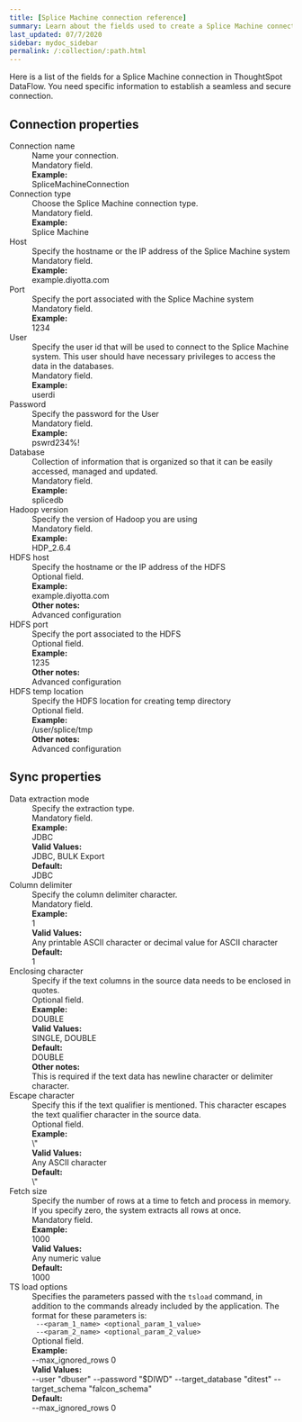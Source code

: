 ```yaml
---
title: [Splice Machine connection reference]
summary: Learn about the fields used to create a Splice Machine connection with ThoughtSpot DataFlow.
last_updated: 07/7/2020
sidebar: mydoc_sidebar
permalink: /:collection/:path.html
---
```


Here is a list of the fields for a Splice Machine connection in ThoughtSpot DataFlow. You need specific information to establish a seamless and secure connection.

## Connection properties

<dl id="dataflow-splice-machine-connection-properties">
<dlentry id="dataflow-splice-machine-conn-connection-name"><dt>Connection name</dt><dd id="connection-name-description">Name your connection.</dd><dd id="connection-name-required">Mandatory field.</dd><dd id="connection-name-example"><strong>Example:</strong><br/>SpliceMachineConnection</dd></dlentry>
<dlentry id="dataflow-splice-machine-conn-connection-type"><dt>Connection type</dt><dd id="connection-type-description">Choose the Splice Machine connection type.</dd><dd id="connection-type-required">Mandatory field.</dd><dd id="connection-type-example"><strong>Example:</strong><br/>Splice Machine</dd></dlentry>
<dlentry id="dataflow-splice-machine-conn-host"><dt>Host</dt><dd id="host-description">Specify the hostname or the IP address of the Splice Machine system</dd><dd id="host-required">Mandatory field.</dd><dd id="host-example"><strong>Example:</strong><br/>example.diyotta.com</dd></dlentry>
<dlentry id="dataflow-splice-machine-conn-port"><dt>Port</dt><dd id="port-description">Specify the port associated with the Splice Machine system</dd><dd id="port-required">Mandatory field.</dd><dd id="port-example"><strong>Example:</strong><br/>1234</dd></dlentry>
<dlentry id="dataflow-splice-machine-conn-user"><dt>User</dt><dd id="user-description">Specify the user id that will be used to connect to the Splice Machine system. This user should have necessary privileges to access the data in the databases.</dd><dd id="user-required">Mandatory field.</dd><dd id="user-example"><strong>Example:</strong><br/>userdi</dd></dlentry>
<dlentry id="dataflow-splice-machine-conn-password"><dt>Password</dt><dd id="password-description">Specify the password for the User</dd><dd id="password-required">Mandatory field.</dd><dd id="password-example"><strong>Example:</strong><br/>pswrd234%!</dd></dlentry>
<dlentry id="dataflow-splice-machine-conn-database"><dt>Database</dt><dd id="database-description">Collection of information that is organized so that it can be easily accessed, managed and updated.</dd><dd id="database-required">Mandatory field.</dd><dd id="database-example"><strong>Example:</strong><br/>splicedb</dd></dlentry>
<dlentry id=""><dt>Hadoop version</dt><dd id="hadoop-version-description">Specify the version of Hadoop you are using</dd><dd id="hadoop-version-required">Mandatory field.</dd><dd id="hadoop-version-example"><strong>Example:</strong><br/>HDP_2.6.4</dd></dlentry>
<dlentry id="dataflow-splice-machine-sync-hdfs-host"><dt>HDFS host</dt><dd id="hdfs-host-description">Specify the hostname or the IP address of the HDFS</dd><dd id="hdfs-host-required">Optional field.</dd><dd id="hdfs-host-example"><strong>Example:</strong><br/>example.diyotta.com</dd><dd id="hdfs-host-other"><strong>Other notes:</strong><br/>Advanced configuration</dd></dlentry>
<dlentry id="dataflow-splice-machine-sync-hdfs-port"><dt>HDFS port</dt><dd id="hdfs-port-description">Specify the port associated to the HDFS</dd><dd id="hdfs-port-required">Optional field.</dd><dd id="hdfs-port-example"><strong>Example:</strong><br/>1235</dd><dd id="hdfs-port-other"><strong>Other notes:</strong><br/>Advanced configuration</dd></dlentry>
<dlentry id="dataflow-splice-machine-sync-hdfs-temp-location"><dt>HDFS temp location</dt><dd id="hdfs-temp-location-description">Specify the HDFS location for creating temp directory</dd><dd id="hdfs-temp-location-required">Optional field.</dd><dd id="hdfs-temp-location-example"><strong>Example:</strong><br/>/user/splice/tmp</dd><dd id="hdfs-temp-location-other"><strong>Other notes:</strong><br/>Advanced configuration</dd></dlentry></dl>

## Sync properties

<dl id="dataflow-splice-machine-sync-properties">
<dlentry id="dataflow-splice-machine-sync-data-extraction-mode"><dt>Data extraction mode</dt><dd id="data-extraction-mode-description">Specify the extraction type.</dd><dd id="data-extraction-mode-required">Mandatory field.</dd><dd id="data-extraction-mode-example"><strong>Example:</strong><br/>JDBC</dd><dd id="data-extraction-mode-valid-values"><strong>Valid Values:</strong><br/>JDBC, BULK Export</dd><dd id="data-extraction-mode-default"><strong>Default:</strong><br/>JDBC</dd></dlentry>
<dlentry id="dataflow-splice-machine-sync-column-delimiter"><dt>Column delimiter</dt><dd id="column-delimiter-description">Specify the column delimiter character.</dd><dd id="column-delimiter-required">Mandatory field.</dd><dd id="column-delimiter-example"><strong>Example:</strong><br/>1</dd><dd id="column-delimiter-valid-values"><strong>Valid Values:</strong><br/>Any printable ASCII character or decimal value for ASCII character</dd><dd id="column-delimiter-default"><strong>Default:</strong><br/>1</dd></dlentry>
<dlentry id="dataflow-splice-machine-sync-enclosing-character"><dt>Enclosing character</dt><dd id="enclosing-character-description">Specify if the text columns in the source data needs to be enclosed in quotes.</dd><dd id="enclosing-character-required">Optional field.</dd><dd id="enclosing-character-example"><strong>Example:</strong><br/>DOUBLE</dd><dd id="enclosing-character-valid-values"><strong>Valid Values:</strong><br/>SINGLE, DOUBLE</dd><dd id="enclosing-character-default"><strong>Default:</strong><br/>DOUBLE</dd><dd id="enclosing-character-other"><strong>Other notes:</strong><br/>This is required if the text data has newline character or delimiter character.</dd></dlentry>
<dlentry id="dataflow-splice-machine-sync-escape-character"><dt>Escape character</dt><dd id="escape-character-description">Specify this if the text qualifier is mentioned. This character escapes the text qualifier character in the source data.</dd><dd id="escape-character-required">Optional field.</dd><dd id="escape-character-example"><strong>Example:</strong><br/>\"</dd><dd id="escape-character-valid-values"><strong>Valid Values:</strong><br/>Any ASCII character</dd><dd id="escape-character-default"><strong>Default:</strong><br/>\"</dd></dlentry>
<dlentry id="dataflow-splice-machine-sync-fetch-size"><dt>Fetch size</dt><dd id="fetch-size-description">Specify the number of rows at a time to fetch and process in memory. If you specify zero, the system extracts all rows at once.</dd><dd id="fetch-size-required">Mandatory field.</dd><dd id="fetch-size-example"><strong>Example:</strong><br/>1000</dd><dd id="fetch-size-valid-values"><strong>Valid Values:</strong><br/>Any numeric value</dd><dd id="fetch-size-default"><strong>Default:</strong><br/>1000</dd></dlentry>
<dlentry id="dataflow-splice-machine-sync-ts-load-options"><dt>TS load options</dt><dd id="ts-load-options-description">Specifies the parameters passed with the <code>tsload</code> command, in addition to the commands already included by the application. The format for these parameters is:<br/><code> --&lt;param_1_name&gt; &lt;optional_param_1_value&gt;</code><br/><code> --&lt;param_2_name&gt; &lt;optional_param_2_value&gt;</code></dd><dd id="ts-load-options-required">Optional field.</dd><dd id="ts-load-options-example"><strong>Example:</strong><br/>--max_ignored_rows 0</dd><dd id="ts-load-options-valid-values"><strong>Valid Values:</strong><br/>--user "dbuser" --password "$DIWD" --target_database "ditest" --target_schema "falcon_schema"</dd><dd id="ts-load-options-default"><strong>Default:</strong><br/>--max_ignored_rows 0</dd></dlentry></dl>
